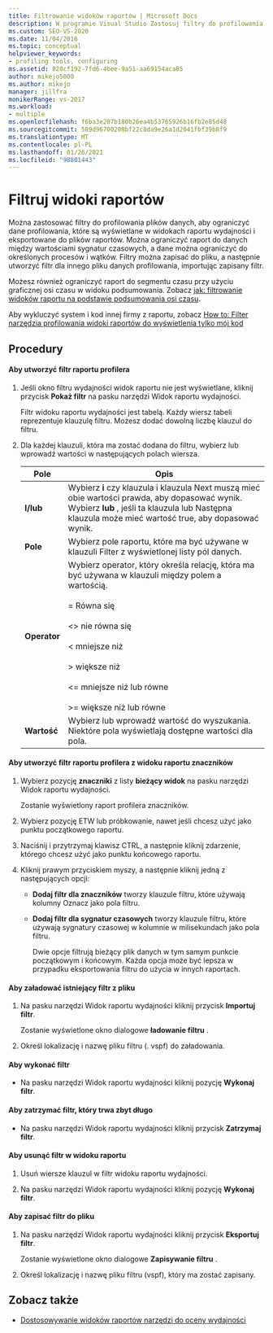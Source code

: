 ```yaml
---
title: Filtrowanie widoków raportów | Microsoft Docs
description: W programie Visual Studio Zastosuj filtry do profilowania plików danych, aby ograniczyć dane profilowania, które są wyświetlane w widokach raportu wydajności i wyeksportowane do plików raportów.
ms.custom: SEO-VS-2020
ms.date: 11/04/2016
ms.topic: conceptual
helpviewer_keywords:
- profiling tools, configuring
ms.assetid: 820cf192-7fd6-4bee-9a51-aa69154aca85
author: mikejo5000
ms.author: mikejo
manager: jillfra
monikerRange: vs-2017
ms.workload:
- multiple
ms.openlocfilehash: f6ba3e207b180b26ea4b53765926b16fb2e85d48
ms.sourcegitcommit: 589d96700208bf22c8da9e26a1d2041fbf39b8f9
ms.translationtype: MT
ms.contentlocale: pl-PL
ms.lasthandoff: 01/26/2021
ms.locfileid: "98801443"
---
```

# <a name="filter-report-views"></a>Filtruj widoki raportów
Można zastosować filtry do profilowania plików danych, aby ograniczyć dane profilowania, które są wyświetlane w widokach raportu wydajności i eksportowane do plików raportów. Można ograniczyć raport do danych między wartościami sygnatur czasowych, a dane można ograniczyć do określonych procesów i wątków. Filtry można zapisać do pliku, a następnie utworzyć filtr dla innego pliku danych profilowania, importując zapisany filtr.

 Możesz również ograniczyć raport do segmentu czasu przy użyciu graficznej osi czasu w widoku podsumowania. Zobacz [jak: filtrowanie widoków raportu na podstawie podsumowania osi czasu](../profiling/how-to-filter-report-views-from-the-summary-timeline.md).

 Aby wykluczyć system i kod innej firmy z raportu, zobacz [How to: Filter narzędzia profilowania widoki raportów do wyświetlenia tylko mój kod](../profiling/how-to-filter-profiling-tools-report-views-to-display-just-my-code.md)

## <a name="procedures"></a>Procedury

#### <a name="to-create-a-profiler-report-filter"></a>Aby utworzyć filtr raportu profilera

1. Jeśli okno filtru wydajności widok raportu nie jest wyświetlane, kliknij przycisk **Pokaż filtr** na pasku narzędzi Widok raportu wydajności.

     Filtr widoku raportu wydajności jest tabelą. Każdy wiersz tabeli reprezentuje klauzulę filtru. Możesz dodać dowolną liczbę klauzul do filtru.

2. Dla każdej klauzuli, która ma zostać dodana do filtru, wybierz lub wprowadź wartości w następujących polach wiersza.

    |Pole|Opis|
    |-----------|-----------------|
    |**I/lub**|Wybierz **i** czy klauzula i klauzula Next muszą mieć obie wartości prawda, aby dopasować wynik. Wybierz **lub** , jeśli ta klauzula lub Następna klauzula może mieć wartość true, aby dopasować wynik.|
    |**Pole**|Wybierz pole raportu, które ma być używane w klauzuli Filter z wyświetlonej listy pól danych.|
    |**Operator**|Wybierz operator, który określa relację, która ma być używana w klauzuli między polem a wartością.<br /><br /> = Równa się<br /><br /> <>  nie równa się<br /><br /> < mniejsze niż<br /><br /> > większe niż<br /><br /> <= mniejsze niż lub równe<br /><br /> >= większe niż lub równe|
    |**Wartość**|Wybierz lub wprowadź wartość do wyszukania. Niektóre pola wyświetlają dostępne wartości dla pola.|

#### <a name="to-create-a-profiler-report-filter-from-the-marks-report-view"></a>Aby utworzyć filtr raportu profilera z widoku raportu znaczników

1. Wybierz pozycję **znaczniki** z listy **bieżący widok** na pasku narzędzi Widok raportu wydajności.

    Zostanie wyświetlony raport profilera znaczników.

2. Wybierz pozycję ETW lub próbkowanie, nawet jeśli chcesz użyć jako punktu początkowego raportu.

3. Naciśnij i przytrzymaj klawisz CTRL, a następnie kliknij zdarzenie, którego chcesz użyć jako punktu końcowego raportu.

4. Kliknij prawym przyciskiem myszy, a następnie kliknij jedną z następujących opcji:

   - **Dodaj filtr dla znaczników** tworzy klauzule filtru, które używają kolumny Oznacz jako pola filtru.

   - **Dodaj filtr dla sygnatur czasowych** tworzy klauzule filtru, które używają sygnatury czasowej w kolumnie w milisekundach jako pola filtru.

     Dwie opcje filtrują bieżący plik danych w tym samym punkcie początkowym i końcowym. Każda opcja może być lepsza w przypadku eksportowania filtru do użycia w innych raportach.

#### <a name="to-load-an-existing-filter-from-a-file"></a>Aby załadować istniejący filtr z pliku

1. Na pasku narzędzi Widok raportu wydajności kliknij przycisk **Importuj filtr**.

     Zostanie wyświetlone okno dialogowe **ładowanie filtru** .

2. Określ lokalizację i nazwę pliku filtru (. vspf) do załadowania.

#### <a name="to-execute-a-filter"></a>Aby wykonać filtr

- Na pasku narzędzi Widok raportu wydajności kliknij pozycję **Wykonaj filtr**.

#### <a name="to-stop-a-filter-that-is-taking-too-long-to-execute"></a>Aby zatrzymać filtr, który trwa zbyt długo

- Na pasku narzędzi Widok raportu wydajności kliknij przycisk **Zatrzymaj filtr**.

#### <a name="to-remove-a-filter-on-a-report-view"></a>Aby usunąć filtr w widoku raportu

1. Usuń wiersze klauzul w filtr widoku raportu wydajności.

2. Na pasku narzędzi Widok raportu wydajności kliknij pozycję **Wykonaj filtr**.

#### <a name="to-save-a-filter-to-a-file"></a>Aby zapisać filtr do pliku

1. Na pasku narzędzi Widok raportu wydajności kliknij przycisk **Eksportuj filtr**.

     Zostanie wyświetlone okno dialogowe **Zapisywanie filtru** .

2. Określ lokalizację i nazwę pliku filtru (vspf), który ma zostać zapisany.

## <a name="see-also"></a>Zobacz także
- [Dostosowywanie widoków raportów narzędzi do oceny wydajności](../profiling/customizing-performance-tools-report-views.md)
